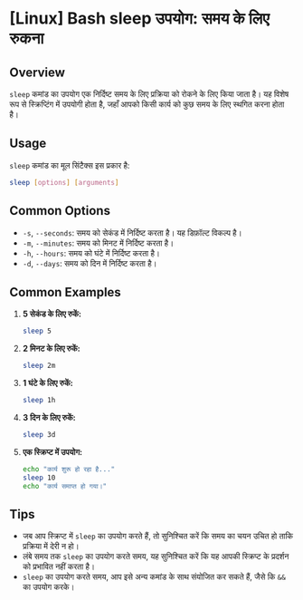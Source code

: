 # [Linux] Bash sleep उपयोग: समय के लिए रुकना

## Overview
`sleep` कमांड का उपयोग एक निर्दिष्ट समय के लिए प्रक्रिया को रोकने के लिए किया जाता है। यह विशेष रूप से स्क्रिप्टिंग में उपयोगी होता है, जहाँ आपको किसी कार्य को कुछ समय के लिए स्थगित करना होता है।

## Usage
`sleep` कमांड का मूल सिंटैक्स इस प्रकार है:
```bash
sleep [options] [arguments]
```

## Common Options
- `-s`, `--seconds`: समय को सेकंड में निर्दिष्ट करता है। यह डिफ़ॉल्ट विकल्प है।
- `-m`, `--minutes`: समय को मिनट में निर्दिष्ट करता है।
- `-h`, `--hours`: समय को घंटे में निर्दिष्ट करता है।
- `-d`, `--days`: समय को दिन में निर्दिष्ट करता है।

## Common Examples
1. **5 सेकंड के लिए रुकें:**
   ```bash
   sleep 5
   ```

2. **2 मिनट के लिए रुकें:**
   ```bash
   sleep 2m
   ```

3. **1 घंटे के लिए रुकें:**
   ```bash
   sleep 1h
   ```

4. **3 दिन के लिए रुकें:**
   ```bash
   sleep 3d
   ```

5. **एक स्क्रिप्ट में उपयोग:**
   ```bash
   echo "कार्य शुरू हो रहा है..."
   sleep 10
   echo "कार्य समाप्त हो गया।"
   ```

## Tips
- जब आप स्क्रिप्ट में `sleep` का उपयोग करते हैं, तो सुनिश्चित करें कि समय का चयन उचित हो ताकि प्रक्रिया में देरी न हो।
- लंबे समय तक `sleep` का उपयोग करते समय, यह सुनिश्चित करें कि यह आपकी स्क्रिप्ट के प्रदर्शन को प्रभावित नहीं करता है।
- `sleep` का उपयोग करते समय, आप इसे अन्य कमांड के साथ संयोजित कर सकते हैं, जैसे कि `&&` का उपयोग करके।